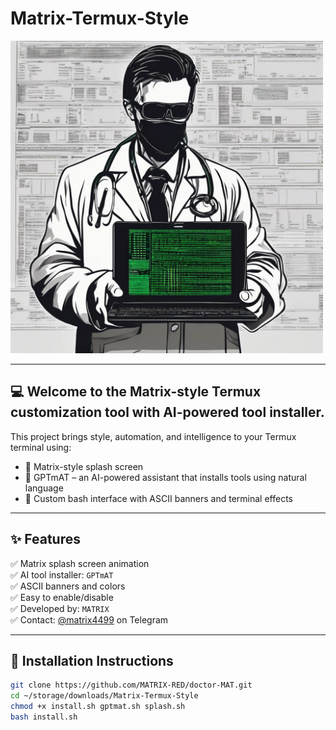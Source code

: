 # Matrix-Termux-Style

<img src="doctor%20MAT.png" alt="Doctor MAT Logo" width="500"/>

---

## 💻 Welcome to the Matrix-style Termux customization tool with AI-powered tool installer.

This project brings style, automation, and intelligence to your Termux terminal using:
- 🎥 Matrix-style splash screen
- 🧠 GPTmAT – an AI-powered assistant that installs tools using natural language
- 🎨 Custom bash interface with ASCII banners and terminal effects

---

## ✨ Features

✅ Matrix splash screen animation  
✅ AI tool installer: `GPTmAT`  
✅ ASCII banners and colors  
✅ Easy to enable/disable  
✅ Developed by: `MATRIX`  
✅ Contact: [@matrix4499](https://t.me/matrix4499) on Telegram

---

## 🚀 Installation Instructions

```bash
git clone https://github.com/MATRIX-RED/doctor-MAT.git
cd ~/storage/downloads/Matrix-Termux-Style
chmod +x install.sh gptmat.sh splash.sh
bash install.sh
